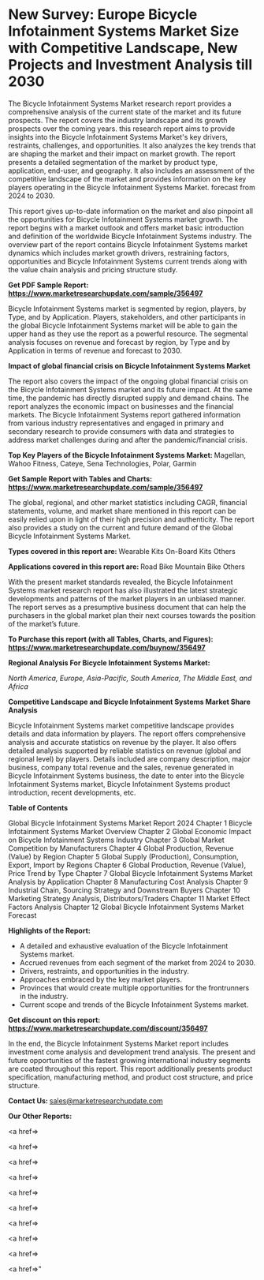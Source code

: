 # New Survey: Europe Bicycle Infotainment Systems Market Size with Competitive Landscape, New Projects and Investment Analysis till 2030

The Bicycle Infotainment Systems Market research report provides a comprehensive analysis of the current state of the market and its future prospects. The report covers the industry landscape and its growth prospects over the coming years. this research report aims to provide insights into the Bicycle Infotainment Systems Market's key drivers, restraints, challenges, and opportunities. It also analyzes the key trends that are shaping the market and their impact on market growth. The report presents a detailed segmentation of the market by product type, application, end-user, and geography. It also includes an assessment of the competitive landscape of the market and provides information on the key players operating in the Bicycle Infotainment Systems Market. forecast from 2024 to 2030.

This report gives up-to-date information on the market and also pinpoint all the opportunities for Bicycle Infotainment Systems market growth. The report begins with a market outlook and offers market basic introduction and definition of the worldwide Bicycle Infotainment Systems industry. The overview part of the report contains Bicycle Infotainment Systems market dynamics which includes market growth drivers, restraining factors, opportunities and Bicycle Infotainment Systems current trends along with the value chain analysis and pricing structure study.

<strong><b>Get PDF Sample Report: <a href=https://www.marketresearchupdate.com/sample/356497>https://www.marketresearchupdate.com/sample/356497</a></b></strong>

Bicycle Infotainment Systems market is segmented by region, players, by Type, and by Application. Players, stakeholders, and other participants in the global Bicycle Infotainment Systems market will be able to gain the upper hand as they use the report as a powerful resource. The segmental analysis focuses on revenue and forecast by region, by Type and by Application in terms of revenue and forecast to 2030.

<strong><b>Impact of global financial crisis on Bicycle Infotainment Systems Market</b></strong>

The report also covers the impact of the ongoing global financial crisis on the Bicycle Infotainment Systems market and its future impact. At the same time, the pandemic has directly disrupted supply and demand chains. The report analyzes the economic impact on businesses and the financial markets. The Bicycle Infotainment Systems report gathered information from various industry representatives and engaged in primary and secondary research to provide consumers with data and strategies to address market challenges during and after the pandemic/financial crisis.

<strong><b>Top Key Players of the Bicycle Infotainment Systems Market:
</b></strong>Magellan, Wahoo Fitness, Cateye, Sena Technologies, Polar, Garmin<strong><b>
</b></strong>

<strong><b>Get Sample Report with Tables and Charts: <a href=https://www.marketresearchupdate.com/sample/356497>https://www.marketresearchupdate.com/sample/356497</a></b></strong>

The global, regional, and other market statistics including CAGR, financial statements, volume, and market share mentioned in this report can be easily relied upon in light of their high precision and authenticity. The report also provides a study on the current and future demand of the Global Bicycle Infotainment Systems Market.

<strong><b>Types covered in this report are:
</b></strong>Wearable Kits
On-Board Kits
Others<strong><b>
</b></strong>

<strong><b>Applications covered in this report are:
</b></strong>Road Bike
Mountain Bike
Others<strong><b>
</b></strong>

With the present market standards revealed, the Bicycle Infotainment Systems market research report has also illustrated the latest strategic developments and patterns of the market players in an unbiased manner. The report serves as a presumptive business document that can help the purchasers in the global market plan their next courses towards the position of the market’s future.

<strong><b>To Purchase this report (with all Tables, Charts, and Figures): <a href=https://www.marketresearchupdate.com/buynow/356497>https://www.marketresearchupdate.com/buynow/356497</a></b></strong>

<strong><b>Regional Analysis For Bicycle Infotainment Systems Market:</b></strong>

<em><i>North America, Europe, Asia-Pacific, South America, The Middle East, and Africa</i></em>

<strong><b>Competitive Landscape and Bicycle Infotainment Systems Market Share Analysis</b></strong>

Bicycle Infotainment Systems market competitive landscape provides details and data information by players. The report offers comprehensive analysis and accurate statistics on revenue by the player. It also offers detailed analysis supported by reliable statistics on revenue (global and regional level) by players. Details included are company description, major business, company total revenue and the sales, revenue generated in Bicycle Infotainment Systems business, the date to enter into the Bicycle Infotainment Systems market, Bicycle Infotainment Systems product introduction, recent developments, etc.

<strong><b>Table of Contents</b></strong>

Global Bicycle Infotainment Systems Market Report 2024
Chapter 1 Bicycle Infotainment Systems Market Overview
Chapter 2 Global Economic Impact on Bicycle Infotainment Systems Industry
Chapter 3 Global Market Competition by Manufacturers
Chapter 4 Global Production, Revenue (Value) by Region
Chapter 5 Global Supply (Production), Consumption, Export, Import by Regions
Chapter 6 Global Production, Revenue (Value), Price Trend by Type
Chapter 7 Global Bicycle Infotainment Systems Market Analysis by Application
Chapter 8 Manufacturing Cost Analysis
Chapter 9 Industrial Chain, Sourcing Strategy and Downstream Buyers
Chapter 10 Marketing Strategy Analysis, Distributors/Traders
Chapter 11 Market Effect Factors Analysis
Chapter 12 Global Bicycle Infotainment Systems Market Forecast

<strong><b>Highlights of the Report:</b></strong>

- A detailed and exhaustive evaluation of the Bicycle Infotainment Systems market.
- Accrued revenues from each segment of the market from 2024 to 2030.
- Drivers, restraints, and opportunities in the industry.
- Approaches embraced by the key market players.
- Provinces that would create multiple opportunities for the frontrunners in the industry.
- Current scope and trends of the Bicycle Infotainment Systems market.

<strong><b>Get discount on this report: <a href=https://www.marketresearchupdate.com/discount/356497>https://www.marketresearchupdate.com/discount/356497</a></b></strong>

In the end, the Bicycle Infotainment Systems Market report includes investment come analysis and development trend analysis. The present and future opportunities of the fastest growing international industry segments are coated throughout this report. This report additionally presents product specification, manufacturing method, and product cost structure, and price structure.

<strong><b>Contact Us:
</b></strong>sales@marketresearchupdate.com

<strong>Our Other Reports:</strong>

<a href=></a>

<a href=></a>

<a href=></a>

<a href=></a>

<a href=></a>

<a href=></a>

<a href=></a>

<a href=></a>

<a href=></a>

<a href=></a>"
